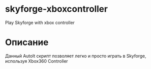 # skyforge-xboxcontroller
Play Skyforge with xbox controller

# Описание
Данный AutoIt скрипт позволяет легко и просто играть в Skyforge, используя Xbox360 Controller

